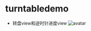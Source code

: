 # turntabledemo
- 转盘view和逆时针进度view
![avatar](https://github.com/ajjoke/TurntableDemo/blob/main/image/Screenshot_20210528-182453.png?raw=true)